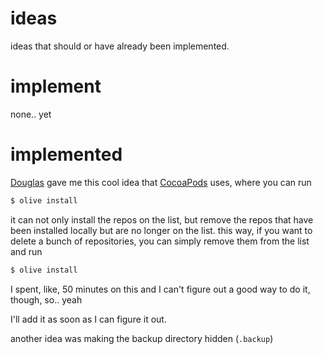 ideas
=====

ideas that should or have already been implemented.

implement
=========

none.. yet


implemented
===========

[Douglas](https://twitter.com/istx25) gave me this cool
idea that [CocoaPods](https://github.com/CocoaPods/CocoaPods) uses, where
you can run

```bash
$ olive install
```

it can not only install the repos on the list, but remove the repos
that have been installed locally but are no longer on the list.
this way, if you want to delete a bunch of repositories, you can simply
remove them from the list and run

```bash
$ olive install
```

I spent, like, 50 minutes on this and I can't figure out a good way
to do it, though, so.. yeah

I'll add it as soon as I can figure it out.

another idea was making the backup directory
hidden (`.backup`)
